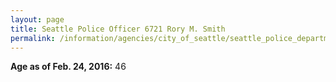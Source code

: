 ```yaml
---
layout: page
title: Seattle Police Officer 6721 Rory M. Smith
permalink: /information/agencies/city_of_seattle/seattle_police_department/copbook/6721/
---
```


**Age as of Feb. 24, 2016:** 46
